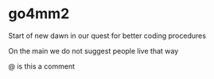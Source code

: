 go4mm2
======

Start of new dawn in our quest for better coding procedures

On the main we do not suggest people live that way

@ is this a comment
